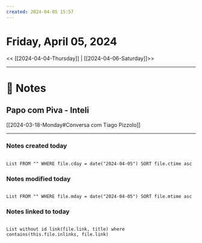 ```yaml
---
created: 2024-04-05 15:57
---
```


# Friday, April 05, 2024

<< [[2024-04-04-Thursday]] | [[2024-04-06-Saturday]]>>

---

# 📝 Notes
## Papo com Piva - Inteli
[[2024-03-18-Monday#Conversa com Tiago Pizzolo]]



---

### Notes created today

```dataview

List FROM "" WHERE file.cday = date("2024-04-05") SORT file.ctime asc

```

### Notes modified today

```dataview

List FROM "" WHERE file.mday = date("2024-04-05") SORT file.mtime asc

```

### Notes linked to today

```dataview 

List without id link(file.link, title) where contains(this.file.inlinks, file.link)

```